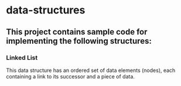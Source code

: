 # data-structures

## This project contains sample code for implementing the following structures:

### Linked List

This data structure has an ordered set of data elements (nodes), each containing a link to its successor and a piece of data.


